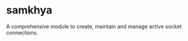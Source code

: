 samkhya
==========

A comprehensive module to create, maintain and manage active socket connections.
